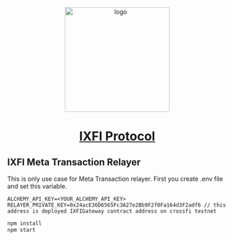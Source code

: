 <div align="center">
    <a href="https://ixfi.meta.com">
        <img alt="logo" src="https://github.com/IXFILabs/IXFI-Frontend/blob/main/public/images/logo.png" style="width: 240px;">
    </a>
    <h1 style="border-bottom: none">
        <b><a href="https://ixfi.meta.com">IXFI Protocol</a></b><br />
    </h1>
</div>

## IXFI Meta Transaction Relayer

This is only use case for Meta Transaction relayer.
First you create .env file and set this variable. 

```env
ALCHEMY_API_KEY=<YOUR_ALCHEMY_API_KEY>
RELAYER_PRIVATE_KEY=0x24acE36D6565Fc3A27e2Bb9F2f0Fa164d3F2adf6 // this address is deployed IXFIGateway contract address on crossfi testnet
```

```sh
npm install
npm start
```
